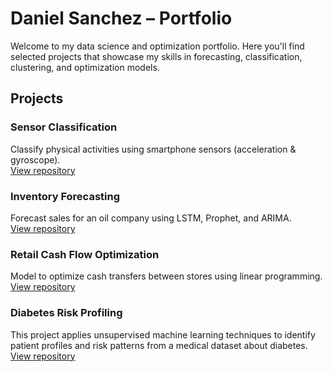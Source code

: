 # Daniel Sanchez – Portfolio

Welcome to my data science and optimization portfolio. Here you'll find selected projects that showcase my skills in forecasting, classification, clustering, and optimization models.

## Projects

### Sensor Classification
Classify physical activities using smartphone sensors (acceleration & gyroscope).  
[View repository](https://github.com/DSANCHEZ2210/mobile-sensor-classification)

### Inventory Forecasting
Forecast sales for an oil company using LSTM, Prophet, and ARIMA.  
[View repository](https://github.com/DSANCHEZ2210/Inventory-forecating)

### Retail Cash Flow Optimization
Model to optimize cash transfers between stores using linear programming.  
[View repository](https://github.com/DSANCHEZ2210/cash-logistics-optimization)

### Diabetes Risk Profiling 
This project applies unsupervised machine learning techniques to identify patient profiles and risk patterns from a medical dataset about diabetes. 
[View repository](https://github.com/DSANCHEZ2210/Diabetes-Risk-Profiling)
